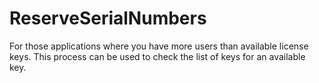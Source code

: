# ReserveSerialNumbers
For those applications where you have more users than available license keys.  This process can be used to check the list of keys for an available key.
